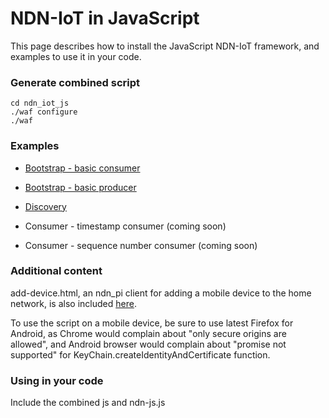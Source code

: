 NDN-IoT in JavaScript
====================

This page describes how to install the JavaScript NDN-IoT framework, and examples to use it in your code.

### Generate combined script
```
cd ndn_iot_js
./waf configure
./waf
```

### Examples
* [Bootstrap - basic consumer](https://github.com/remap/ndn-flow/blob/master/framework/ndn_iot_js/examples/test-consuming.html)

* [Bootstrap - basic producer](https://github.com/remap/ndn-flow/blob/master/framework/ndn_iot_js/examples/test-producing.html)

* [Discovery](https://github.com/remap/ndn-flow/blob/master/framework/ndn_iot_js/examples/test-discovery.html)

* Consumer - timestamp consumer (coming soon)

* Consumer - sequence number consumer (coming soon)

### Additional content

add-device.html, an ndn_pi client for adding a mobile device to the home network, is also included [here](https://github.com/remap/ndn-flow/blob/master/framework/ndn_iot_js/js/add-device/add-device.html).

To use the script on a mobile device, be sure to use latest Firefox for Android, as Chrome would complain about "only secure origins are allowed", and Android browser would complain about "promise not supported" for KeyChain.createIdentityAndCertificate function.

### Using in your code
Include the combined js and ndn-js.js